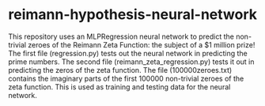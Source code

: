 # reimann-hypothesis-neural-network
This repository uses an MLPRegression neural network to predict the non-trivial zeroes of the Reimann Zeta Function: the subject of a $1 million prize! 
The first file (regression.py) tests out the neural network in predicting the prime numbers. 
The second file (reimann_zeta_regression.py) tests it out in predicting the zeros of the zeta function. The file (100000zeroes.txt) contains the imaginary parts of the first 100000 non-trivial zeroes of the zeta function. This is used as training and testing data for the neural network.  
